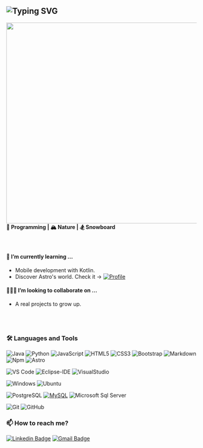 ![Typing SVG](https://readme-typing-svg.demolab.com?font=Fira+Code&pause=1000&color=FFFFFF&width=740&lines=Hi%2C+I'm+Arq.++I+am+forging+the+path+to+becoming+a+Developer!!)
---

<img align='right' src="https://github.com/srcArq/srcArq/blob/main/animatedImage.gif" width="530">
<h4>💙 Programming  |  🏔️ Nature   |  🏂 Snowboard</h4>
<br>
<h4>🌱 I’m currently learning ...</h4> 

- Mobile development with Kotlin.
- Discover Astro's world. Check it → 
  [![Profile](https://img.shields.io/badge/-My_Profile-563D7C?style=flat-square&logo=Astro)](https://arquelia.vercel.app/)

<h4>👩🏻‍💻 I’m looking to collaborate on ...</h4>

- A real projects to grow up.
  
<br>
<br>

<h3>🛠 Languages and Tools </h3>  

![Java](http://img.shields.io/badge/-Java-5B4638?style=flat-square&logo=Java&logoColor=ffffff)
![Python](http://img.shields.io/badge/-Python-3776AB?style=flat-square&logo=python&logoColor=ffffff)
![JavaScript](https://img.shields.io/badge/-JavaScript-%23F7DF1C?style=flat-square&logo=javascript&logoColor=000000&labelColor=%23F7DF1C&color=%23FFCE5A)
![HTML5](https://img.shields.io/badge/-HTML5-%23E44D27?style=flat-square&logo=html5&logoColor=ffffff)
![CSS3](https://img.shields.io/badge/-CSS3-%231572B6?style=flat-square&logo=css3)
![Bootstrap](https://img.shields.io/badge/-Bootstrap-563D7C?style=flat-square&logo=Bootstrap)
![Markdown](https://img.shields.io/badge/-Markdown-000000?style=flat-square&logo=markdown)
![Npm](https://img.shields.io/badge/-npm-CB3837?style=flat-square&logo=npm)
![Astro](https://img.shields.io/badge/-Astro-563D7C?style=flat-square&logo=Astro)



![VS Code](http://img.shields.io/badge/-VS%20Code-007ACC?style=flat-square&logo=visual-studio-code&logoColor=ffffff)
![Eclipse-IDE](http://img.shields.io/badge/-Eclipse-2C2255?style=flat-square&logo=eclipse&logoColor=ffffff)
![VisualStudio](http://img.shields.io/badge/-Visual%20Studio-563D7C?style=flat-square&logo=Visual%20Studio&logoColor=ffffff)



![Windows](http://img.shields.io/badge/-Windows-0078D6?style=flat-square&logo=Windows&logoColor=ffffff)
![Ubuntu](http://img.shields.io/badge/-Ubuntu-%23E44D27?style=flat-square&logo=Ubuntu&logoColor=ffffff)


![PostgreSQL](https://img.shields.io/badge/-PostgreSQL-336791?style=flat-square&logo=postgresql&l)
[![MySQL](https://img.shields.io/badge/-MySQL-black?style=flat-square&logo=mysql&link=https://github.com/LuizCarlosAbbott/)](https://github.com/LuizCarlosAbbott/)
![Microsoft Sql Server](https://img.shields.io/badge/-Sql%20Server-CC2927?style=flat-square&logo=microsoft-sql-server&logoColor=ffffff)

![Git](https://img.shields.io/badge/-Git-black?style=flat-square&logo=git&/)
![GitHub](https://img.shields.io/badge/-GitHub-181717?style=flat-square&logo=github&)

<h3>📫 How to reach me? </h3>

[![Linkedin Badge](https://img.shields.io/badge/-LinkedIn-blue?style=flat-square&logo=Linkedin&logoColor=white&link=https://www.linkedin.com/in/arqcl/)](https://www.linkedin.com/in/arqcl/)
[![Gmail Badge](https://img.shields.io/badge/-Gmail-c14438?style=flat-square&logo=Gmail&logoColor=white&link=mailto:src.arqcl.com)](mailto:src.arqcl@gmail.com)


